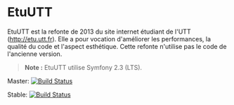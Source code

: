 EtuUTT
======

EtuUTT est la refonte de 2013 du site internet étudiant de l'UTT
(http://etu.utt.fr). Elle a pour vocation d'améliorer les performances,
la qualité du code et l'aspect esthétique. Cette refonte n'utilise pas
le code de l'ancienne version.

> **Note :** EtuUTT utilise Symfony 2.3 (LTS).



Master:
[![Build Status](https://travis-ci.org/ungdev/site-etu.svg?branch=master)](https://travis-ci.org/ungdev/site-etu/builds)

Stable:
[![Build Status](https://travis-ci.org/ungdev/site-etu.svg?branch=stable)](https://travis-ci.org/ungdev/site-etu/builds)